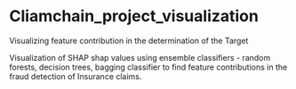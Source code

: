 # Cliamchain_project_visualization
Visualizing feature contribution in the determination of the Target

Visualization of SHAP shap values using ensemble classifiers - random forests, decision trees, bagging classifier to find feature contributions in the fraud detection of Insurance claims.
